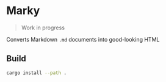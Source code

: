 # Marky

> Work in progress

Converts Markdown `.md` documents into good-looking HTML

## Build

```bash
cargo install --path .
```
